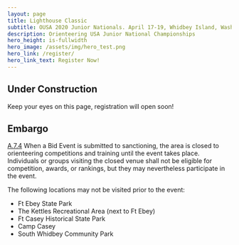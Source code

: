 ```yaml
---
layout: page
title: Lighthouse Classic 
subtitle: OUSA 2020 Junior Nationals. April 17-19, Whidbey Island, Washington
description: Orienteering USA Junior National Championships
hero_height: is-fullwidth
hero_image: /assets/img/hero_test.png
hero_link: /register/
hero_link_text: Register Now!
---
```

## Under Construction
Keep your eyes on this page, registration will open soon!


## Embargo
[A.7.4](https://orienteeringusa.org/about/rules/) When a Bid Event is submitted to sanctioning, the area is closed to orienteering competitions and training until the event takes place. Individuals or groups visiting the closed venue shall not be eligible for competition, awards, or rankings, but they may nevertheless participate in the event. 

The following locations may not be visited prior to the event:
* Ft Ebey State Park
* The Kettles Recreational Area (next to Ft Ebey)
* Ft Casey Historical State Park
* Camp Casey
* South Whidbey Community Park
